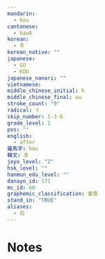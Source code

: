 ```yaml
---
mandarin:
  - hòu
cantonese:
  - hau6
korean:
  - 후
korean_native: ""
japanese:
  - GO
  - KOU
japanese_nanori: ""
vietnamese:
middle_chinese_initial: h
middle_chinese_final: əu
stroke_count: "9"
radical: 彳
skip_number: 1-3-6
grade_level: 1
pos: ""
english:
  - after
羅馬字: hou
韓文: 홋
joyo_level: "2"
hsk_level: ""
hanmun_edu_level: ""
danayo_id: 171
mc_id: 60
graphemic_classification: 會意
stand_in: "TRUE"
aliases:
  - 后
---
```


# Notes
